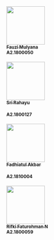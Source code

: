 <td align="center"><a href="#"><img src="https://avatars2.githubusercontent.com/u/61528484?s=400&u=5a54a51428a4e0803bdd98d937a70bb62d545fbb&v=4" width="100px;" alt=""/><br /><sub><b>Fauzi Mulyana</b></sub></a><br/>
                       <sub><b>A2.1800050</b></sub></a></td>
<br></br>
<td align="center"><a href="#"><img src="https://avatars1.githubusercontent.com/u/61509890?s=400&u=da97ca2fb4957010398fe90323eaf9495c0aaa4b&v=4" width="100px;" alt=""/><br /><sub><b>Sri Rahayu<br></b></sub></a><br />
                    <sub><b>A2.1800127</b></sub></a></td>
 <br></br>
<td align="center"><a href="#"><img src="" width="100px;" alt=""/><br /><sub><b>Fadhiatul Akbar<br></b></sub></a><br />
                    <sub><b>A2.1810004</b></sub></a></td>
 <br></br>
<td align="center"><a href="#"><img src="" width="100px;" alt=""/><br /><sub><b>Rifki Faturohman N<br></b></sub></a><b />
                    <sub><b>A2.1800059</b></sub></a></td>
       
